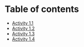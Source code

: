 # Table of contents

* [Activity 1.1](README.md)
* [Activity 1.2](activity-1.2.md)
* [Activity 1.3](untitled.md)
* [Activity 1.4](activity-1.4.md)

